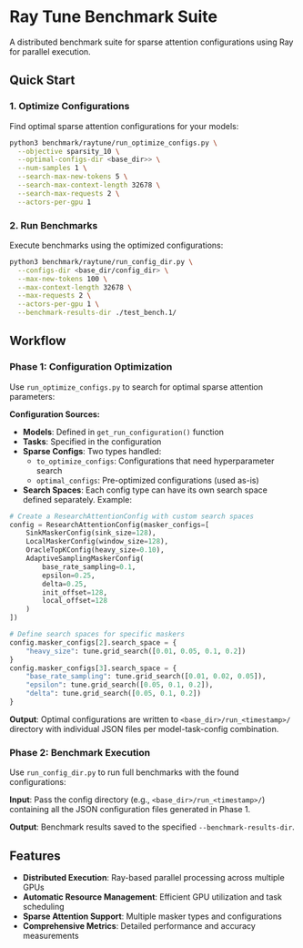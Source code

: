 # Ray Tune Benchmark Suite

A distributed benchmark suite for sparse attention configurations using Ray for parallel execution.

## Quick Start

### 1. Optimize Configurations
Find optimal sparse attention configurations for your models:

```bash
python3 benchmark/raytune/run_optimize_configs.py \
  --objective sparsity_10 \
  --optimal-configs-dir <base_dir>> \
  --num-samples 1 \
  --search-max-new-tokens 5 \
  --search-max-context-length 32678 \
  --search-max-requests 2 \
  --actors-per-gpu 1
```

### 2. Run Benchmarks
Execute benchmarks using the optimized configurations:

```bash
python3 benchmark/raytune/run_config_dir.py \
  --configs-dir <base_dir/config_dir> \
  --max-new-tokens 100 \
  --max-context-length 32678 \
  --max-requests 2 \
  --actors-per-gpu 1 \
  --benchmark-results-dir ./test_bench.1/
```

## Workflow

### Phase 1: Configuration Optimization
Use `run_optimize_configs.py` to search for optimal sparse attention parameters:

**Configuration Sources:**
- **Models**: Defined in `get_run_configuration()` function
- **Tasks**: Specified in the configuration
- **Sparse Configs**: Two types handled:
  - `to_optimize_configs`: Configurations that need hyperparameter search
  - `optimal_configs`: Pre-optimized configurations (used as-is)
- **Search Spaces**: Each config type can have its own search space defined separately. Example:

```python
# Create a ResearchAttentionConfig with custom search spaces
config = ResearchAttentionConfig(masker_configs=[
    SinkMaskerConfig(sink_size=128),
    LocalMaskerConfig(window_size=128),
    OracleTopKConfig(heavy_size=0.10),
    AdaptiveSamplingMaskerConfig(
        base_rate_sampling=0.1,
        epsilon=0.25,
        delta=0.25,
        init_offset=128,
        local_offset=128
    )
])

# Define search spaces for specific maskers
config.masker_configs[2].search_space = {
    "heavy_size": tune.grid_search([0.01, 0.05, 0.1, 0.2])
}
config.masker_configs[3].search_space = {
    "base_rate_sampling": tune.grid_search([0.01, 0.02, 0.05]),
    "epsilon": tune.grid_search([0.05, 0.1, 0.2]),
    "delta": tune.grid_search([0.05, 0.1, 0.2])
}
``` 

**Output**: Optimal configurations are written to `<base_dir>/run_<timestamp>/` directory with individual JSON files per model-task-config combination.

### Phase 2: Benchmark Execution
Use `run_config_dir.py` to run full benchmarks with the found configurations:

**Input**: Pass the config directory (e.g., `<base_dir>/run_<timestamp>/`) containing all the JSON configuration files generated in Phase 1.

**Output**: Benchmark results saved to the specified `--benchmark-results-dir`.

## Features

- **Distributed Execution**: Ray-based parallel processing across multiple GPUs
- **Automatic Resource Management**: Efficient GPU utilization and task scheduling
- **Sparse Attention Support**: Multiple masker types and configurations
- **Comprehensive Metrics**: Detailed performance and accuracy measurements
